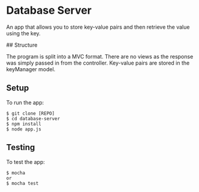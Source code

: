 # Database Server

An app that allows you to store key-value pairs and then retrieve the value using the key.

## Structure

The program is split into a MVC format. There are no views as the response was simply passed in from the controller. Key-value pairs are stored in the keyManager model.

## Setup

To run the app:

```
$ git clone [REPO]
$ cd database-server
$ npm install
$ node app.js
```

## Testing

To test the app:

```
$ mocha
or
$ mocha test
```
